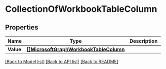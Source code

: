 # CollectionOfWorkbookTableColumn

## Properties

Name | Type | Description | Notes
------------ | ------------- | ------------- | -------------
**Value** | [**[]MicrosoftGraphWorkbookTableColumn**](microsoft.graph.workbookTableColumn.md) |  | [optional] 

[[Back to Model list]](../README.md#documentation-for-models) [[Back to API list]](../README.md#documentation-for-api-endpoints) [[Back to README]](../README.md)


